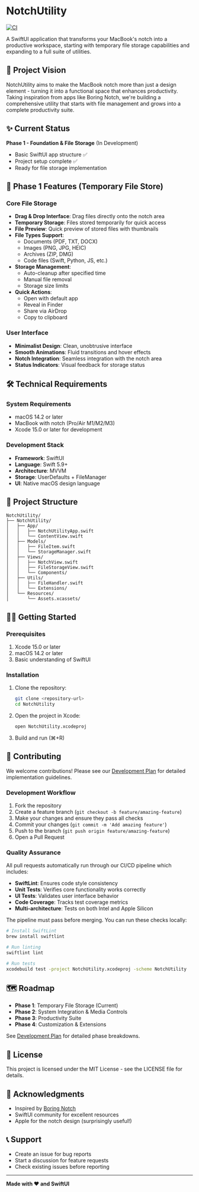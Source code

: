 # NotchUtility

[![CI](https://github.com/thwoodle/NotchUtility/actions/workflows/ci.yml/badge.svg)](https://github.com/thwoodle/NotchUtility/actions/workflows/ci.yml)

A SwiftUI application that transforms your MacBook's notch into a productive workspace, starting with temporary file storage capabilities and expanding to a full suite of utilities.

## 🎯 Project Vision

NotchUtility aims to make the MacBook notch more than just a design element - turning it into a functional space that enhances productivity. Taking inspiration from apps like Boring Notch, we're building a comprehensive utility that starts with file management and grows into a complete productivity suite.

## ✨ Current Status

**Phase 1 - Foundation & File Storage** (In Development)
- Basic SwiftUI app structure ✅
- Project setup complete ✅
- Ready for file storage implementation

## 🚀 Phase 1 Features (Temporary File Store)

### Core File Storage
- **Drag & Drop Interface**: Drag files directly onto the notch area
- **Temporary Storage**: Files stored temporarily for quick access
- **File Preview**: Quick preview of stored files with thumbnails
- **File Types Support**: 
  - Documents (PDF, TXT, DOCX)
  - Images (PNG, JPG, HEIC)
  - Archives (ZIP, DMG)
  - Code files (Swift, Python, JS, etc.)
- **Storage Management**: 
  - Auto-cleanup after specified time
  - Manual file removal
  - Storage size limits
- **Quick Actions**:
  - Open with default app
  - Reveal in Finder
  - Share via AirDrop
  - Copy to clipboard

### User Interface
- **Minimalist Design**: Clean, unobtrusive interface
- **Smooth Animations**: Fluid transitions and hover effects
- **Notch Integration**: Seamless integration with the notch area
- **Status Indicators**: Visual feedback for storage status

## 🛠 Technical Requirements

### System Requirements
- macOS 14.2 or later
- MacBook with notch (Pro/Air M1/M2/M3)
- Xcode 15.0 or later for development

### Development Stack
- **Framework**: SwiftUI
- **Language**: Swift 5.9+
- **Architecture**: MVVM
- **Storage**: UserDefaults + FileManager
- **UI**: Native macOS design language

## 📁 Project Structure

```
NotchUtility/
├── NotchUtility/
│   ├── App/
│   │   ├── NotchUtilityApp.swift
│   │   └── ContentView.swift
│   ├── Models/
│   │   ├── FileItem.swift
│   │   └── StorageManager.swift
│   ├── Views/
│   │   ├── NotchView.swift
│   │   ├── FileStorageView.swift
│   │   └── Components/
│   ├── Utils/
│   │   ├── FileHandler.swift
│   │   └── Extensions/
│   └── Resources/
│       └── Assets.xcassets/
```

## 🏃‍♂️ Getting Started

### Prerequisites
1. Xcode 15.0 or later
2. macOS 14.2 or later
3. Basic understanding of SwiftUI

### Installation
1. Clone the repository:
   ```bash
   git clone <repository-url>
   cd NotchUtility
   ```

2. Open the project in Xcode:
   ```bash
   open NotchUtility.xcodeproj
   ```

3. Build and run (⌘+R)

## 🤝 Contributing

We welcome contributions! Please see our [Development Plan](DEVELOPMENT_PLAN.md) for detailed implementation guidelines.

### Development Workflow
1. Fork the repository
2. Create a feature branch (`git checkout -b feature/amazing-feature`)
3. Make your changes and ensure they pass all checks
4. Commit your changes (`git commit -m 'Add amazing feature'`)
5. Push to the branch (`git push origin feature/amazing-feature`)
6. Open a Pull Request

### Quality Assurance
All pull requests automatically run through our CI/CD pipeline which includes:
- **SwiftLint**: Ensures code style consistency
- **Unit Tests**: Verifies core functionality works correctly  
- **UI Tests**: Validates user interface behavior
- **Code Coverage**: Tracks test coverage metrics
- **Multi-architecture**: Tests on both Intel and Apple Silicon

The pipeline must pass before merging. You can run these checks locally:

```bash
# Install SwiftLint
brew install swiftlint

# Run linting
swiftlint lint

# Run tests
xcodebuild test -project NotchUtility.xcodeproj -scheme NotchUtility
```

## 🗺 Roadmap

- **Phase 1**: Temporary File Storage (Current)
- **Phase 2**: System Integration & Media Controls
- **Phase 3**: Productivity Suite
- **Phase 4**: Customization & Extensions

See [Development Plan](DEVELOPMENT_PLAN.md) for detailed phase breakdowns.

## 📄 License

This project is licensed under the MIT License - see the LICENSE file for details.

## 🙏 Acknowledgments

- Inspired by [Boring Notch](https://github.com/TheBoredTeam/boring.notch)
- SwiftUI community for excellent resources
- Apple for the notch design (surprisingly useful!)

## 📞 Support

- Create an issue for bug reports
- Start a discussion for feature requests
- Check existing issues before reporting

---

**Made with ❤️ and SwiftUI** 